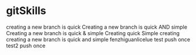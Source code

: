 # gitSkills
creating a new branch is quick
Creating a new branch is quick AND simple
Creating a new branch is quick & simple
Creating quick Simple
creating creating a new branch is quick and simple
fenzhiguanlicelue
test push once
test2 push once

